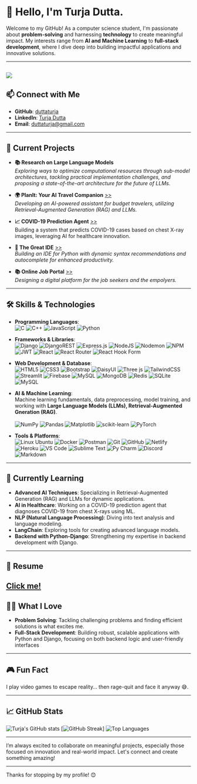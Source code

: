 # 👋 Hello, I'm Turja Dutta.

Welcome to my GitHub! As a computer science student, I'm passionate about **problem-solving** and harnessing **technology** to create meaningful impact. My interests range from **AI and Machine Learning** to **full-stack development**, where I dive deep into building impactful applications and innovative solutions.

---
 [![](https://visitcount.itsvg.in/api?id=C221026-Turja&icon=0&color=0)](https://visitcount.itsvg.in) 
---
## 📫 Connect with Me

- **GitHub**: [duttaturja](https://github.com/duttaturja)
- **LinkedIn**: [Turja Dutta](https://www.linkedin.com/in/turja-dutta-20ab00277/)
- **Email**: [duttaturja@gmail.com](mailto:duttaturja@gmail.com) 
---

## 🌟 Current Projects

- **📚 Research on Large Language Models**  
   *Exploring ways to optimize computational resources through sub-model architectures, tackling practical implementation challenges, and proposing a state-of-the-art architecture for the future of LLMs.*

- **🌍 PlanIt: Your AI Travel Companion** [>>](https://github.com/duttaturja/PlanIt-Your-AI-Powered-Travel-Companion)  
   *Developing an AI-powered assistant for budget travelers, utilizing Retrieval-Augmented Generation (RAG) and LLMs.*

- **📈 COVID-19 Prediction Agent**  [>>](https://github.com/Sayemahamed/AI-Lab-Project) <br>
  Building a system that predicts COVID-19 cases based on chest X-ray images, leveraging AI for healthcare innovation.

<!-- - **📁 Virtual File System (VFS)**  
   *Creating a virtual file system simulation to deepen my understanding of OS fundamentals.*-->

- **🔧 The Great IDE** [>>](https://github.com/duttaturja/The-Great-IDE)<br>
   *Building an IDE for Python with dynamic syntax recommendations and autocomplete for enhanced productivity.*

- **📚 Online Job Portal** [>>](https://github.com/duttaturja/Onlinejobportal)<br>
   *Designing a digital platform for the job seekers and the empolyers.*

---

## 🛠️ Skills & Technologies

- **Programming Languages**:  
 ![C](https://img.shields.io/badge/c-%2300599C.svg?style=for-the-badge&logo=c&logoColor=white) ![C++](https://img.shields.io/badge/c++-%2300599C.svg?style=for-the-badge&logo=c%2B%2B&logoColor=white) ![JavaScript](https://img.shields.io/badge/javascript-%23323330.svg?style=for-the-badge&logo=javascript&logoColor=%23F7DF1E)  ![Python](https://img.shields.io/badge/python-3670A0?style=for-the-badge&logo=python&logoColor=ffdd54) 

- **Frameworks & Libraries**:  
  ![Django](https://img.shields.io/badge/django-%23092E20.svg?style=for-the-badge&logo=django&logoColor=white) ![DjangoREST](https://img.shields.io/badge/DJANGO-REST-ff1709?style=for-the-badge&logo=django&logoColor=white&color=ff1709&labelColor=gray) ![Express.js](https://img.shields.io/badge/express.js-%23404d59.svg?style=for-the-badge&logo=express&logoColor=%2361DAFB) ![NodeJS](https://img.shields.io/badge/node.js-6DA55F?style=for-the-badge&logo=node.js&logoColor=white) ![Nodemon](https://img.shields.io/badge/NODEMON-%23323330.svg?style=for-the-badge&logo=nodemon&logoColor=%BBDEAD) ![NPM](https://img.shields.io/badge/NPM-%23CB3837.svg?style=for-the-badge&logo=npm&logoColor=white) ![JWT](https://img.shields.io/badge/JWT-black?style=for-the-badge&logo=JSON%20web%20tokens) ![React](https://img.shields.io/badge/react-%2320232a.svg?style=for-the-badge&logo=react&logoColor=%2361DAFB) ![React Router](https://img.shields.io/badge/React_Router-CA4245?style=for-the-badge&logo=react-router&logoColor=white) ![React Hook Form](https://img.shields.io/badge/React%20Hook%20Form-%23EC5990.svg?style=for-the-badge&logo=reacthookform&logoColor=white) 

- **Web Development & Database**: <br>
![HTML5](https://img.shields.io/badge/html5-%23E34F26.svg?style=for-the-badge&logo=html5&logoColor=white) ![CSS3](https://img.shields.io/badge/css3-%231572B6.svg?style=for-the-badge&logo=css3&logoColor=white)  ![Bootstrap](https://img.shields.io/badge/bootstrap-%238511FA.svg?style=for-the-badge&logo=bootstrap&logoColor=white) ![DaisyUI](https://img.shields.io/badge/daisyui-5A0EF8?style=for-the-badge&logo=daisyui&logoColor=white) ![Three js](https://img.shields.io/badge/threejs-black?style=for-the-badge&logo=three.js&logoColor=white) ![TailwindCSS](https://img.shields.io/badge/tailwindcss-%2338B2AC.svg?style=for-the-badge&logo=tailwind-css&logoColor=white) ![Streamlit](https://img.shields.io/badge/Streamlit-%23FE4B4B.svg?style=for-the-badge&logo=streamlit&logoColor=white) ![Firebase](https://img.shields.io/badge/firebase-a08021?style=for-the-badge&logo=firebase&logoColor=ffcd34) ![MySQL](https://img.shields.io/badge/mysql-4479A1.svg?style=for-the-badge&logo=mysql&logoColor=white) ![MongoDB](https://img.shields.io/badge/MongoDB-%234ea94b.svg?style=for-the-badge&logo=mongodb&logoColor=white) ![Redis](https://img.shields.io/badge/redis-%23DD0031.svg?style=for-the-badge&logo=redis&logoColor=white) ![SQLite](https://img.shields.io/badge/sqlite-%2307405e.svg?style=for-the-badge&logo=sqlite&logoColor=white) ![MySQL](https://img.shields.io/badge/MySQL-005C84?style=for-the-badge&logo=mysql&logoColor=white) 

- **AI & Machine Learning**:  
   Machine learning fundamentals, data preprocessing, model training, and working with **Large Language Models (LLMs), Retrieval-Augmented Gneration (RAG)**.<br>
   <br>
   ![NumPy](https://img.shields.io/badge/numpy-%23013243.svg?style=for-the-badge&logo=numpy&logoColor=white) ![Pandas](https://img.shields.io/badge/pandas-%23150458.svg?style=for-the-badge&logo=pandas&logoColor=white) ![Matplotlib](https://img.shields.io/badge/Matplotlib-%23ffffff.svg?style=for-the-badge&logo=Matplotlib&logoColor=black) ![scikit-learn](https://img.shields.io/badge/scikit--learn-%23F7931E.svg?style=for-the-badge&logo=scikit-learn&logoColor=white) ![PyTorch](https://img.shields.io/badge/PyTorch-%23EE4C2C.svg?style=for-the-badge&logo=PyTorch&logoColor=white)

- **Tools & Platforms**:  
  ![Linux Ubuntu](https://img.shields.io/badge/Ubuntu-E95420.svg?style=for-the-badge&logo=ubuntu&logoColor=white) ![Docker](https://img.shields.io/badge/docker-%230db7ed.svg?style=for-the-badge&logo=docker&logoColor=white) ![Postman](https://img.shields.io/badge/Postman-FF6C37?style=for-the-badge&logo=postman&logoColor=white) ![Git](https://img.shields.io/badge/git-%23F05033.svg?style=for-the-badge&logo=git&logoColor=white) ![GitHub](https://img.shields.io/badge/github-%23121011.svg?style=for-the-badge&logo=github&logoColor=white) ![Netlify](https://img.shields.io/badge/netlify-%23000000.svg?style=for-the-badge&logo=netlify&logoColor=#00C7B7) ![Heroku](https://img.shields.io/badge/heroku-%23430098.svg?style=for-the-badge&logo=heroku&logoColor=white) ![VS Code](https://img.shields.io/badge/VS%20Code-007ACC.svg?&style=for-the-badge&logo=visual-studio-code&logoColor=white) ![Sublime Text](https://img.shields.io/badge/sublime_text-%23575757.svg?&style=for-the-badge&logo=sublime-text&logoColor=important) ![Py Charm](https://img.shields.io/badge/PyCharm-000000.svg?&style=for-the-badge&logo=PyCharm&logoColor=white) ![Discord](https://img.shields.io/badge/Discord-7289DA?style=for-the-badge&logo=discord&logoColor=white)  ![Markdown](https://img.shields.io/badge/markdown-%23000000.svg?style=for-the-badge&logo=markdown&logoColor=white) 

---

## 🌱 Currently Learning
- **Advanced AI Techniques**: Specializing in Retrieval-Augmented Generation (RAG) and LLMs for dynamic applications.
- **AI in Healthcare**: Working on a COVID-19 prediction agent that diagnoses COVID-19 from chest X-rays using ML.
- **NLP (Natural Language Processing)**: Diving into text analysis and language modeling.
- **LangChain**: Exploring tools for creating advanced language models.
- **Backend with Python-Django**: Strengthening my expertise in backend development with Django.

---
## 📂 Resume
[Click me!](https://drive.google.com/file/d/161zRebZaew_g_wuC49EbZclviqd6ot9t/view?usp=sharing)
---

## 👨‍💻 What I Love
- **Problem Solving**: Tackling challenging problems and finding efficient solutions is what excites me.
- **Full-Stack Development**: Building robust, scalable applications with Python and Django, focusing on both backend logic and user-friendly interfaces

---

## 🎮 Fun Fact
I play video games to escape reality… then rage-quit and face it anyway 😅.

---

## 📈 GitHub Stats
![Turja's GitHub stats](https://github-readme-stats.vercel.app/api?username=duttaturja&show_icons=true&theme=radical)     [![GitHub Streak](https://github-readme-streak-stats.herokuapp.com?user=duttaturja)]       ![Top Languages](https://github-readme-stats.vercel.app/api/top-langs/?username=duttaturja&layout=compact&theme=radical)    

---

I’m always excited to collaborate on meaningful projects, especially those focused on innovation and real-world impact. Let's connect and create something amazing!

---

Thanks for stopping by my profile! 😊
